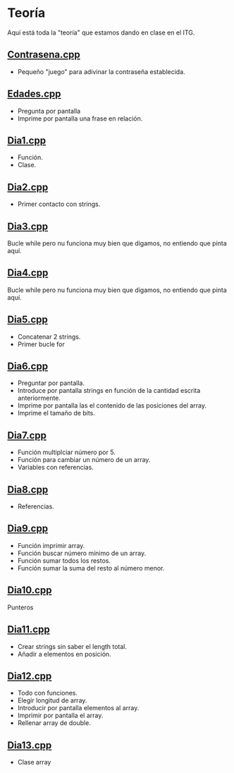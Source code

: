 # Teoría

Aquí está toda la "teoría" que estamos dando en clase en el ITG.

## [Contrasena.cpp](https://github.com/SagittariusITG/CPP/blob/main/Teoria/contrasena.cpp)

* Pequeño "juego" para adivinar la contraseña establecida.

## [Edades.cpp](https://github.com/SagittariusITG/CPP/blob/main/Teoria/edades.cpp)

* Pregunta por pantalla
* Imprime por pantalla una frase en relación.

## [Dia1.cpp](https://github.com/SagittariusITG/CPP/blob/main/Teoria/dia1.cpp)


* Función.
* Clase.

## [Dia2.cpp](https://github.com/SagittariusITG/CPP/blob/main/Teoria/Dia2.cpp)

* Primer contacto con strings.

## [Dia3.cpp](https://github.com/SagittariusITG/CPP/blob/main/Teoria/Dia3.cpp)

Bucle while pero nu funciona muy bien que digamos, no entiendo que pinta aquí.

## [Dia4.cpp](https://github.com/SagittariusITG/CPP/blob/main/Teoria/dia4.cpp)

Bucle while pero nu funciona muy bien que digamos, no entiendo que pinta aquí.

## [Dia5.cpp](https://github.com/SagittariusITG/CPP/blob/main/Teoria/dia5.cpp)

* Concatenar 2 strings.
* Primer bucle for

## [Dia6.cpp](https://github.com/SagittariusITG/CPP/blob/main/Teoria/Dia6.cpp)

* Preguntar por pantalla.
* Introduce por pantalla strings en función de la cantidad escrita anteriormente.
* Imprime por pantalla las el contenido de las posiciones del array.
* Imprime el tamaño de bits.

## [Dia7.cpp](https://github.com/SagittariusITG/CPP/blob/main/Teoria/Dia7.cpp)

* Función multiplciar número por 5.
* Función para cambiar un número de un array.
* Variables con referencias.

## [Dia8.cpp](https://github.com/SagittariusITG/CPP/blob/main/Teoria/Dia8.cpp)

* Referencias.

## [Dia9.cpp](https://github.com/SagittariusITG/CPP/blob/main/Teoria/Dia9.cpp)

* Función imprimir array.
* Función buscar número mínimo de un array.
* Función sumar todos los restos.
* Función sumar la suma del resto al número menor.

## [Dia10.cpp](https://github.com/SagittariusITG/CPP/blob/main/Teoria/Dia10.cpp)

Punteros

## [Dia11.cpp](https://github.com/SagittariusITG/CPP/blob/main/Teoria/Dia11.cpp)

* Crear strings sin saber el length total.
* Añadir a elementos en posición.

## [Dia12.cpp](https://github.com/SagittariusITG/CPP/blob/main/Teoria/Dia12.cpp)

* Todo con funciones.
* Elegir longitud de array.
* Introducir por pantalla elementos al array.
* Imprimir por pantalla el array.
* Rellenar array de double.

## [Dia13.cpp](https://github.com/SagittariusITG/CPP/blob/main/Teoria/Dia13.cpp)

* Clase array